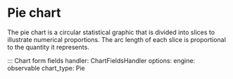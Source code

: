 # Pie chart

The pie chart is a circular statistical graphic that is divided into slices to illustrate numerical proportions. The arc length of each slice is proportional to the quantity it represents.

::: Chart form fields
    handler: ChartFieldsHandler
    options:
      engine: observable
      chart_type: Pie
